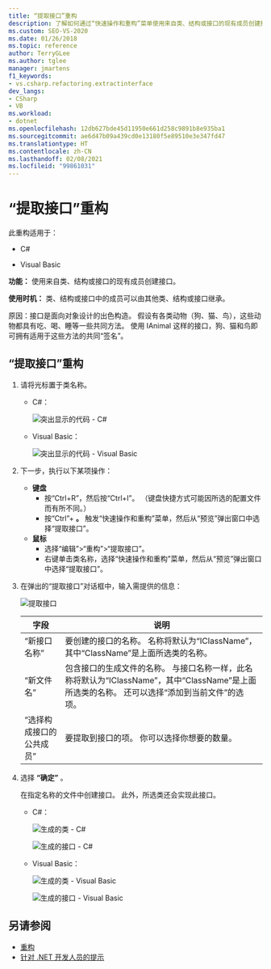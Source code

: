 ```yaml
---
title: “提取接口”重构
description: 了解如何通过“快速操作和重构”菜单使用来自类、结构或接口的现有成员创建接口。
ms.custom: SEO-VS-2020
ms.date: 01/26/2018
ms.topic: reference
author: TerryGLee
ms.author: tglee
manager: jmartens
f1_keywords:
- vs.csharp.refactoring.extractinterface
dev_langs:
- CSharp
- VB
ms.workload:
- dotnet
ms.openlocfilehash: 12db627bde45d11950e661d258c9891b8e935ba1
ms.sourcegitcommit: ae6d47b09a439cd0e13180f5e89510e3e347fd47
ms.translationtype: HT
ms.contentlocale: zh-CN
ms.lasthandoff: 02/08/2021
ms.locfileid: "99861031"
---
```

# <a name="extract-an-interface-refactoring"></a>“提取接口”重构

此重构适用于：

- C#

- Visual Basic

**功能：** 使用来自类、结构或接口的现有成员创建接口。

**使用时机：** 类、结构或接口中的成员可以由其他类、结构或接口继承。

原因：接口是面向对象设计的出色构造。 假设有各类动物（狗、猫、鸟），这些动物都具有吃、喝、睡等一些共同方法。 使用 IAnimal 这样的接口，狗、猫和鸟即可拥有适用于这些方法的共同“签名”。

## <a name="extract-an-interface-refactoring"></a>“提取接口”重构

1. 请将光标置于类名称。

   - C#：

       ![突出显示的代码 - C#](media/extractinterface-highlight-cs.png)

   - Visual Basic：

       ![突出显示的代码 - Visual Basic](media/extractinterface-highlight-vb.png)

2. 下一步，执行以下某项操作：

   - **键盘**
      - 按“Ctrl+R”，然后按“Ctrl+I”。 （键盘快捷方式可能因所选的配置文件而有所不同。）
      - 按“Ctrl”+ **。** 触发“快速操作和重构”菜单，然后从“预览”弹出窗口中选择“提取接口”。
   - **鼠标**
      - 选择“编辑”>“重构”>“提取接口”。
      - 右键单击类名称，选择“快速操作和重构”菜单，然后从“预览”弹出窗口中选择“提取接口”。

3. 在弹出的“提取接口”对话框中，输入需提供的信息：

   ![提取接口](media/extractinterface-dialog-same-file.png)

   | 字段 | 说明 |
   | - | - |
   | “新接口名称” | 要创建的接口的名称。 名称将默认为“IClassName”，其中“ClassName”是上面所选类的名称。 |
   | “新文件名” | 包含接口的生成文件的名称。 与接口名称一样，此名称将默认为“IClassName”，其中“ClassName”是上面所选类的名称。 还可以选择“添加到当前文件”的选项。 |
   | “选择构成接口的公共成员” | 要提取到接口的项。 你可以选择你想要的数量。 |

4. 选择 **“确定”** 。

   在指定名称的文件中创建接口。 此外，所选类还会实现此接口。

   - C#：

      ![生成的类 - C#](media/extractinterface-class-cs.png)

      ![生成的接口 - C#](media/extractinterface-interface-cs.png)

   - Visual Basic：

      ![生成的类 - Visual Basic](media/extractinterface-class-vb.png)

      ![生成的接口 - Visual Basic](media/extractinterface-interface-vb.png)

## <a name="see-also"></a>另请参阅

- [重构](../refactoring-in-visual-studio.md)
- [针对 .NET 开发人员的提示](../csharp-developer-productivity.md)
